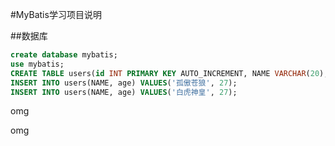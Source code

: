 #MyBatis学习项目说明

##数据库

```sql
create database mybatis;
use mybatis;
CREATE TABLE users(id INT PRIMARY KEY AUTO_INCREMENT, NAME VARCHAR(20), age INT);
INSERT INTO users(NAME, age) VALUES('孤傲苍狼', 27);
INSERT INTO users(NAME, age) VALUES('白虎神皇', 27);
```

omg

omg